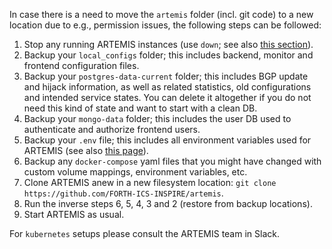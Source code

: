 In case there is a need to move the `artemis` folder (incl. git code)
to a new location due to e.g., permission issues, the following steps can be followed:

1. Stop any running ARTEMIS instances (use `down`; see also [this section](https://bgpartemis.readthedocs.io/en/latest/running/#stopping-and-exiting-artemis)).
2. Backup your `local_configs` folder; this includes backend, monitor and frontend configuration files.
3. Backup your `postgres-data-current` folder; this includes BGP update and hijack information, as well
   as related statistics, old configurations and intended service states.
   You can delete it altogether if you do not need this kind of state and want to start with a clean DB.
4. Backup your `mongo-data` folder; this includes the user DB used to authenticate and authorize frontend users.
5. Backup your `.env` file; this includes all environment variables used for ARTEMIS (see also [this page](https://bgpartemis.readthedocs.io/en/latest/envvars/)).
6. Backup any `docker-compose` yaml files that you might have changed with custom volume mappings, environment variables, etc.
7. Clone ARTEMIS anew in a new filesystem location: `git clone https://github.com/FORTH-ICS-INSPIRE/artemis`.
8. Run the inverse steps 6, 5, 4, 3 and 2 (restore from backup locations).
9. Start ARTEMIS as usual.

For `kubernetes` setups please consult the ARTEMIS team in Slack.
